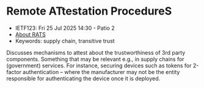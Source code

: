 # Remote ATtestation ProcedureS
* <IETFschedule>IETF123: Fri 25 Jul 2025 14:30 - Patio 2</IETFschedule>
* [About RATS](https://datatracker.ietf.org/group/rats/about/)
* Keywords: supply chain, transitive trust


Discusses mechanisms to attest about the trustworthiness of 3rd party components. Something that may be relevant e.g., in supply chains for (government) services. For instance, securing devices such as tokens for 2-factor authentication – where the manufacturer may not be the entity responsible for authenticating the device once it is deployed.